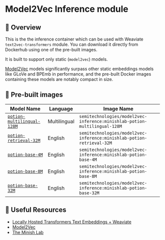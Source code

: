 # Model2Vec Inference module

🎯 Overview
-----------

This is the the inference container which can be used with Weaviate
`text2vec-transformers` module. You can download it directly from Dockerhub
using one of the pre-built images.

It is built to support only static (`model2vec`) models.

[Model2Vec](https://github.com/MinishLab/model2vec) models significantly
surpass other static embeddings models like GLoVe and BPEmb in performance,
and the pre-built Docker images containing these models are notably compact in size.

🐳 Pre-built images
-------------------

|Model Name|Language|Image Name|
|---|---|---|
|[`potion-multilingual-128M`](https://huggingface.co/minishlab/potion-multilingual-128M)|Multilingual|`semitechnologies/model2vec-inference:minishlab-potion-multilingual-128M`|
|[`potion-retrieval-32M`](https://huggingface.co/minishlab/potion-retrieval-32M)|English|`semitechnologies/model2vec-inference:minishlab-potion-retrieval-32M`|
|[`potion-base-4M`](https://huggingface.co/minishlab/potion-base-4M)|English|`semitechnologies/model2vec-inference:minishlab-potion-base-4M`|
|[`potion-base-8M`](https://huggingface.co/minishlab/potion-base-8M)|English|`semitechnologies/model2vec-inference:minishlab-potion-base-8M`|
|[`potion-base-32M`](https://huggingface.co/minishlab/potion-base-32M)|English|`semitechnologies/model2vec-inference:minishlab-potion-base-32M`|

🔗 Useful Resources
--------------------

- [Locally Hosted Transformers Text Embeddings + Weaviate](https://weaviate.io/developers/weaviate/model-providers/transformers/embeddings)
- [Model2Vec](https://github.com/MinishLab/model2vec)
- [The Minish Lab](https://huggingface.co/minishlab)

